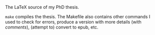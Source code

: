 The LaTeX source of my PhD thesis.

`make` compiles the thesis. 
The Makefile also contains other commands I used to check for errors, produce a version with more details (with *comments*), (attempt to) convert to epub, etc.
